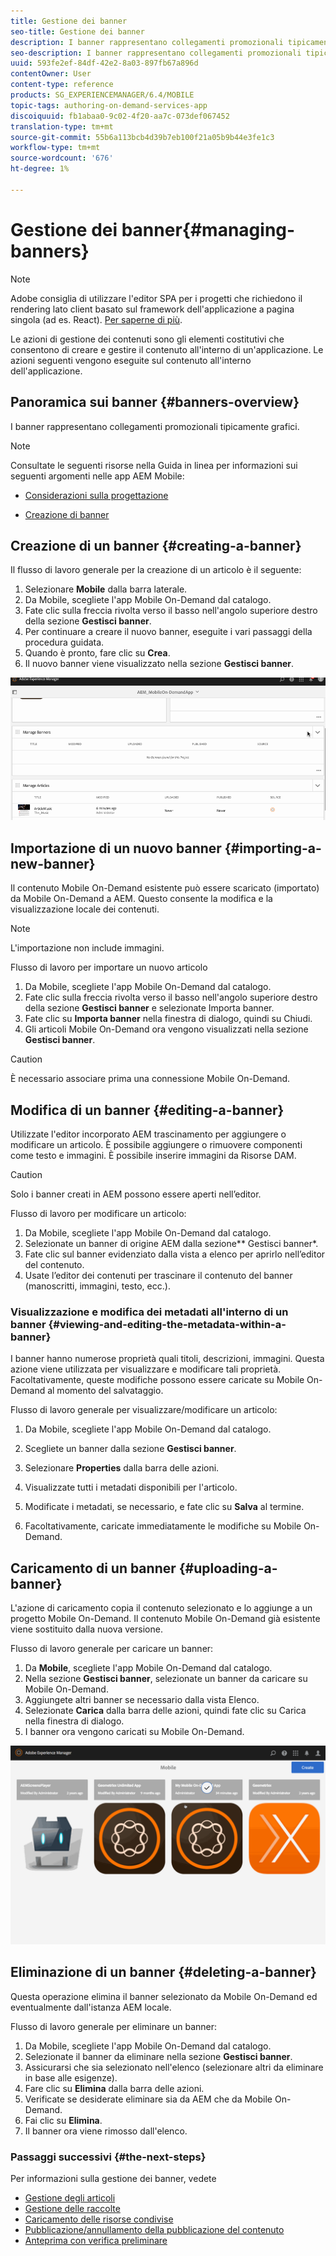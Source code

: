 ```yaml
---
title: Gestione dei banner
seo-title: Gestione dei banner
description: I banner rappresentano collegamenti promozionali tipicamente grafici. Segui questa pagina per saperne di più.
seo-description: I banner rappresentano collegamenti promozionali tipicamente grafici. Segui questa pagina per saperne di più.
uuid: 593fe2ef-84df-42e2-8a03-897fb67a896d
contentOwner: User
content-type: reference
products: SG_EXPERIENCEMANAGER/6.4/MOBILE
topic-tags: authoring-on-demand-services-app
discoiquuid: fb1abaa0-9c02-4f20-aa7c-073def067452
translation-type: tm+mt
source-git-commit: 55b6a113bcb4d39b7eb100f21a05b9b44e3fe1c3
workflow-type: tm+mt
source-wordcount: '676'
ht-degree: 1%

---
```



# Gestione dei banner{#managing-banners}

>[!NOTE]
>
> Adobe consiglia di utilizzare l&#39;editor SPA per i progetti che richiedono il rendering lato client basato sul framework dell&#39;applicazione a pagina singola (ad es. React). [Per saperne di più](/help/sites-developing/spa-overview.md).

Le azioni di gestione dei contenuti sono gli elementi costitutivi che consentono di creare e gestire il contenuto all&#39;interno di un&#39;applicazione. Le azioni seguenti vengono eseguite sul contenuto all&#39;interno dell&#39;applicazione.

## Panoramica sui banner {#banners-overview}

I banner rappresentano collegamenti promozionali tipicamente grafici.

>[!NOTE]
>
>Consultate le seguenti risorse nella Guida in linea per informazioni sui seguenti argomenti nelle  app AEM Mobile:
>
>* [Considerazioni sulla progettazione](https://helpx.adobe.com/digital-publishing-solution/help/design-app.html)
   >
   >
* [Creazione di banner](https://helpx.adobe.com/digital-publishing-solution/help/creating-banners.html)

>



## Creazione di un banner {#creating-a-banner}

Il flusso di lavoro generale per la creazione di un articolo è il seguente:

1. Selezionare **Mobile** dalla barra laterale.
1. Da Mobile, scegliete l&#39;app Mobile On-Demand dal catalogo.
1. Fate clic sulla freccia rivolta verso il basso nell&#39;angolo superiore destro della sezione **Gestisci banner**.
1. Per continuare a creare il nuovo banner, eseguite i vari passaggi della procedura guidata.
1. Quando è pronto, fare clic su **Crea**.
1. Il nuovo banner viene visualizzato nella sezione **Gestisci banner**.

![chlimage_1-6](assets/chlimage_1-6.gif)

## Importazione di un nuovo banner {#importing-a-new-banner}

Il contenuto Mobile On-Demand esistente può essere scaricato (importato) da Mobile On-Demand a AEM. Questo consente la modifica e la visualizzazione locale dei contenuti.

>[!NOTE]
>
>L&#39;importazione non include immagini.

Flusso di lavoro per importare un nuovo articolo

1. Da Mobile, scegliete l&#39;app Mobile On-Demand dal catalogo.
1. Fate clic sulla freccia rivolta verso il basso nell&#39;angolo superiore destro della sezione **Gestisci banner** e selezionate Importa banner.
1. Fate clic su **Importa banner** nella finestra di dialogo, quindi su Chiudi.
1. Gli articoli Mobile On-Demand ora vengono visualizzati nella sezione **Gestisci banner**.

>[!CAUTION]
>
>È necessario associare prima una connessione Mobile On-Demand.

## Modifica di un banner {#editing-a-banner}

Utilizzate l&#39;editor incorporato AEM trascinamento per aggiungere o modificare un articolo. È possibile aggiungere o rimuovere componenti come testo e immagini. È possibile inserire immagini da Risorse DAM.

>[!CAUTION]
>
>Solo i banner creati in AEM possono essere aperti nell’editor.

Flusso di lavoro per modificare un articolo:

1. Da Mobile, scegliete l&#39;app Mobile On-Demand dal catalogo.
1. Selezionate un banner di origine AEM dalla sezione** Gestisci banner*.
1. Fate clic sul banner evidenziato dalla vista a elenco per aprirlo nell’editor del contenuto.
1. Usate l’editor dei contenuti per trascinare il contenuto del banner (manoscritti, immagini, testo, ecc.).

### Visualizzazione e modifica dei metadati all&#39;interno di un banner {#viewing-and-editing-the-metadata-within-a-banner}

I banner hanno numerose proprietà quali titoli, descrizioni, immagini. Questa azione viene utilizzata per visualizzare e modificare tali proprietà. Facoltativamente, queste modifiche possono essere caricate su Mobile On-Demand al momento del salvataggio.

Flusso di lavoro generale per visualizzare/modificare un articolo:

1. Da Mobile, scegliete l&#39;app Mobile On-Demand dal catalogo.
1. Scegliete un banner dalla sezione **Gestisci banner**.

1. Selezionare **Properties** dalla barra delle azioni.
1. Visualizzate tutti i metadati disponibili per l&#39;articolo.
1. Modificate i metadati, se necessario, e fate clic su **Salva** al termine.
1. Facoltativamente, caricate immediatamente le modifiche su Mobile On-Demand.

## Caricamento di un banner {#uploading-a-banner}

L&#39;azione di caricamento copia il contenuto selezionato e lo aggiunge a un progetto Mobile On-Demand. Il contenuto Mobile On-Demand già esistente viene sostituito dalla nuova versione.

Flusso di lavoro generale per caricare un banner:

1. Da **Mobile**, scegliete l&#39;app Mobile On-Demand dal catalogo.
1. Nella sezione **Gestisci banner**, selezionate un banner da caricare su Mobile On-Demand.
1. Aggiungete altri banner se necessario dalla vista Elenco.
1. Selezionate **Carica** dalla barra delle azioni, quindi fate clic su Carica nella finestra di dialogo.
1. I banner ora vengono caricati su Mobile On-Demand.

![chlimage_1-7](assets/chlimage_1-7.gif)

## Eliminazione di un banner {#deleting-a-banner}

Questa operazione elimina il banner selezionato da Mobile On-Demand ed eventualmente dall&#39;istanza AEM locale.

Flusso di lavoro generale per eliminare un banner:

1. Da Mobile, scegliete l&#39;app Mobile On-Demand dal catalogo.
1. Selezionate il banner da eliminare nella sezione **Gestisci banner**.
1. Assicurarsi che sia selezionato nell&#39;elenco (selezionare altri da eliminare in base alle esigenze).
1. Fare clic su **Elimina** dalla barra delle azioni.
1. Verificate se desiderate eliminare sia da AEM che da Mobile On-Demand.
1. Fai clic su **Elimina**.
1. Il banner ora viene rimosso dall&#39;elenco.

### Passaggi successivi {#the-next-steps}

Per informazioni sulla gestione dei banner, vedete

* [Gestione degli articoli](/help/mobile/mobile-on-demand-managing-articles.md)
* [Gestione delle raccolte](/help/mobile/mobile-on-demand-managing-collections.md)
* [Caricamento delle risorse condivise](/help/mobile/mobile-on-demand-shared-resources.md)
* [Pubblicazione/annullamento della pubblicazione del contenuto](/help/mobile/mobile-on-demand-publishing-unpublishing.md)
* [Anteprima con verifica preliminare](/help/mobile/aem-mobile-manage-ondemand-services.md)
